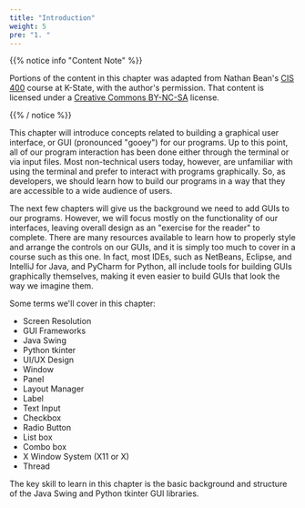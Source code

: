 ```yaml
---
title: "Introduction"
weight: 5
pre: "1. "
---
```


{{% notice info "Content Note" %}}

Portions of the content in this chapter was adapted from Nathan Bean's [CIS 400](https://textbooks.cs.ksu.edu/cis400/2-desktop-development/) course at K-State, with the author's permission. That content is licensed under a [Creative Commons BY-NC-SA](https://creativecommons.org/licenses/by-nc-sa/4.0/) license.

{{% / notice %}}

This chapter will introduce concepts related to building a graphical user interface, or GUI (pronounced "gooey") for our programs. Up to this point, all of our program interaction has been done either through the terminal or via input files. Most non-technical users today, however, are unfamiliar with using the terminal and prefer to interact with programs graphically. So, as developers, we should learn how to build our programs in a way that they are accessible to a wide audience of users.

The next few chapters will give us the background we need to add GUIs to our programs. However, we will focus mostly on the functionality of our interfaces, leaving overall design as an "exercise for the reader" to complete. There are many resources available to learn how to properly style and arrange the controls on our GUIs, and it is simply too much to cover in a course such as this one. In fact, most IDEs, such as NetBeans, Eclipse, and IntelliJ for Java, and PyCharm for Python, all include tools for building GUIs graphically themselves, making it even easier to build GUIs that look the way we imagine them.

Some terms we'll cover in this chapter:

* Screen Resolution
* GUI Frameworks
* Java Swing
* Python tkinter
* UI/UX Design
* Window
* Panel
* Layout Manager
* Label
* Text Input
* Checkbox
* Radio Button
* List box
* Combo box
* X Window System (X11 or X)
* Thread

The key skill to learn in this chapter is the basic background and structure of the Java Swing and Python tkinter GUI libraries. 
